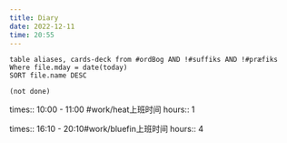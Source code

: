 ```yaml
---
title: Diary
date: 2022-12-11
time: 20:55
---
```


```dataview
table aliases, cards-deck from #ordBog AND !#suffiks AND !#præfiks Where file.mday = date(today)
SORT file.name DESC
```

```tasks
(not done)
```


times:: 10:00 - 11:00 #work/heat上班时间 
hours:: 1

times:: 16:10 - 20:10#work/bluefin上班时间 
hours:: 4